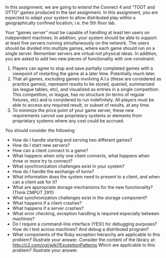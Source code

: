 In this assignment, we are going to extend the Connect 4 and “TOOT and OTTO” games produced in the last assignment. In this assignment, you are expected to adapt your system to allow distributed play within a geographically confined location; i.e. the 5th
floor lab.

Your “games server” must be capable of handling at least ten users on independent machines. In addition, your system should be able to support at least five servers running simultaneously on the network. The users should be divided into multiple games, where each game should run on a single server. Remember servers are virtual not physical ideas. In addition, you are asked to add two new pieces of functionality with one constraint:

  1. Players can agree to stop and save partially completed games with a viewpoint of restarting the game at a later time. Potentially much later.
  2. That all games, excluding games involving A.I.s (these are considered as practice games), represent results to be stored, queried, summarized (as league tables, etc), and visualized as entries in a single competition. This competition, or league, has no structure (in terms of regular fixtures, etc) and is considered to run indefinitely. All players must be able to access any required result, or subset of results, at any time.
  3. To minimize the price point of your game server, these new requirements cannot use proprietary systems or elements from proprietary systems where any cost could be accrued.

You should consider the following:

  * How do I handle starting and serving two different games?
  * How do I start new servers?
  * How can a client connect to a game?
  * What happens when only one client connects, what happens when three or more try to connect?
  * What synchronization challenges exist in your system?
  * How do I handle the exchange of turns?
  * What information does the system need to present to a client, and when can a client ask for it?
  * What are appropriate storage mechanisms for the new functionality? (Think CMPUT 291!)
  * What synchronization challenges exist in the storage component?
  * What happens if a client crashes?
  * What happens if a server crashes?
  * What error checking, exception handling is required especially between machines?
  * Do I require a command-line interface (YES!) for debugging purposes? How do I test across machines? And debug a distributed program?
  * What components of the Ruby exception hierarchy are applicable to this problem? Illustrate your answer. Consider the content of the library at: http://c2.com/cgi/wiki?ExceptionPatterns Which are applicable to this problem? Illustrate your answer.